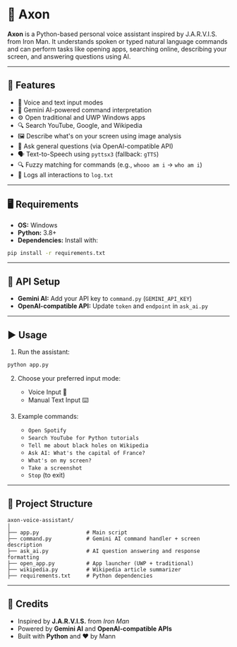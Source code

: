 
# 🧠 Axon

**Axon** is a Python-based personal voice assistant inspired by J.A.R.V.I.S. from Iron Man. It understands spoken or typed natural language commands and can perform tasks like opening apps, searching online, describing your screen, and answering questions using AI.

---

## 🚀 Features

- 🎤 Voice and text input modes
- 🤖 Gemini AI-powered command interpretation
- ⚙️ Open traditional and UWP Windows apps
- 🔍 Search YouTube, Google, and Wikipedia
- 🖼️ Describe what's on your screen using image analysis
- 💬 Ask general questions (via OpenAI-compatible API)
- 🗣️ Text-to-Speech using `pyttsx3` (fallback: `gTTS`)
- 🔍 Fuzzy matching for commands (e.g., `whooo am i` → `who am i`)
- 📝 Logs all interactions to `log.txt`

---

## 🖥️ Requirements

- **OS:** Windows
- **Python:** 3.8+
- **Dependencies:** Install with:

```bash
pip install -r requirements.txt
```

---

## 🔐 API Setup

- **Gemini AI:** Add your API key to `command.py` (`GEMINI_API_KEY`)
- **OpenAI-compatible API:** Update `token` and `endpoint` in `ask_ai.py`

---

## ▶️ Usage

1. Run the assistant:

```bash
python app.py
```

2. Choose your preferred input mode:
   - Voice Input 🎤
   - Manual Text Input ⌨️

3. Example commands:

   - `Open Spotify`
   - `Search YouTube for Python tutorials`
   - `Tell me about black holes on Wikipedia`
   - `Ask AI: What's the capital of France?`
   - `What's on my screen?`
   - `Take a screenshot`
   - `Stop` (to exit)

---

## 📁 Project Structure

```
axon-voice-assistant/
│
├── app.py               # Main script
├── command.py           # Gemini AI command handler + screen description
├── ask_ai.py            # AI question answering and response formatting
├── open_app.py          # App launcher (UWP + traditional)
├── wikipedia.py         # Wikipedia article summarizer
├── requirements.txt     # Python dependencies
```

---

## 🙌 Credits

- Inspired by **J.A.R.V.I.S.** from *Iron Man*
- Powered by **Gemini AI** and **OpenAI-compatible APIs**
- Built with **Python** and ❤️ by Mann
